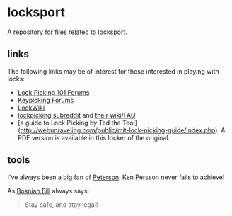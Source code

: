 # locksport
A repository for files related to locksport.

## links
The following links may be of interest for those interested in playing with
locks:

* [Lock Picking 101 Forums](http://www.lockpicking101.com/)
* [Keypicking Forums](http://keypicking.com/)
* [LockWiki](http://lockwiki.com/)
* [lockpicking subreddit](https://www.reddit.com/r/lockpicking/) and
[their wiki/FAQ](https://www.reddit.com/r/lockpicking/wiki/index)
* [a guide to Lock Picking by Ted the Tool]
(http://webunraveling.com/public/mit-lock-picking-guide/index.php). A PDF
version is available in this locker of the original.


## tools
I've always been a big fan of [Peterson](http://www.thinkpeterson.com/). Ken
Persson never fails to achieve! 

As [Bosnian Bill](https://www.youtube.com/user/bosnianbill) always says:
> Stay safe, and stay legal!

